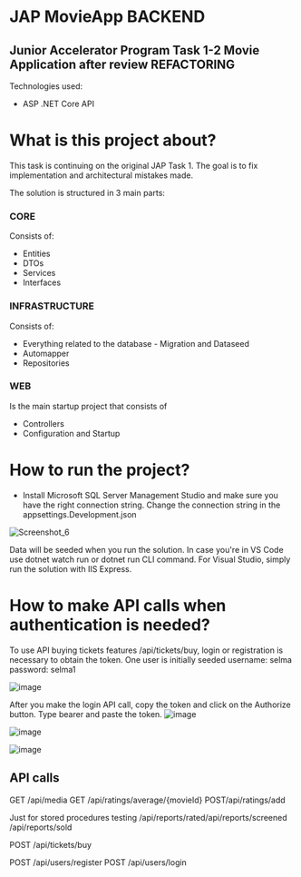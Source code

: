 # JAP MovieApp BACKEND
## Junior Accelerator Program Task 1-2 Movie Application after review REFACTORING

Technologies used:
 - ASP .NET Core API

# What is this project about?

This task is continuing on the original JAP Task 1. The goal is to fix implementation and architectural mistakes made. 

The solution is structured in 3 main parts:

### CORE
 Consists of:
  - Entities
  - DTOs
  - Services
  - Interfaces
  
### INFRASTRUCTURE
 Consists of:
  - Everything related to the database - Migration and Dataseed
  - Automapper
  - Repositories
  
### WEB
Is the main startup project that consists of
  - Controllers
  - Configuration and Startup
  


# How to run the project?
 - Install Microsoft SQL Server Management Studio and make sure you have the right connection string.
 Change the connection string in the appsettings.Development.json
 
 ![Screenshot_6](https://user-images.githubusercontent.com/89447689/134517032-5b65e267-5ed7-4efd-82c9-a8acf7f28f4a.png)
 
 Data will be seeded when you run the solution. In case you're in VS Code use dotnet watch run or dotnet run CLI command. For Visual Studio, simply run the solution with IIS Express.
 
 # How to make API calls when authentication is needed?
 To use API buying tickets features ​/api​/tickets​/buy, login or registration is necessary to obtain the token.
 One user is initially seeded
 username: selma
 password: selma1
 
 ![image](https://user-images.githubusercontent.com/89447689/135115965-cac041c4-acad-44a9-aad1-5bd93318daf6.png)

After you make the login API call, copy the token and click on the Authorize button. Type bearer and paste the token. ![image](https://user-images.githubusercontent.com/89447689/135116272-0a166743-9072-4c6d-bafc-eed8ccd3b2d8.png)

![image](https://user-images.githubusercontent.com/89447689/135116200-a651e5cd-0f19-48ef-90c7-bbf7ac0ff736.png)


![image](https://user-images.githubusercontent.com/89447689/135116392-aed98203-367b-4f9e-b323-e063bd1f713c.png)


## API calls

GET /api/media 
GET /api/ratings/average/{movieId}
POST ​/api​/ratings​/add

Just for stored procedures testing
/api/reports/rated
​/api​/reports​/screened
/api/reports/sold

POST ​/api​/tickets​/buy

POST /api/users/register
POST /api/users/login
